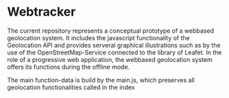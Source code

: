 # Webtracker
The current repository represents a conceptual prototype of a webbased geolocation system.
It includes the javascript functionality of the Geolocation API and provides serveral graphical illustrations such as by the use of the OpenStreetMap-Service connected to the library of Leafet. In the role of a progressive web application, the webbased geolocation system offers its functions during the offline mode.

The main function-data is build by the main.js, which preserves all geolocation functionalities called in the index 

